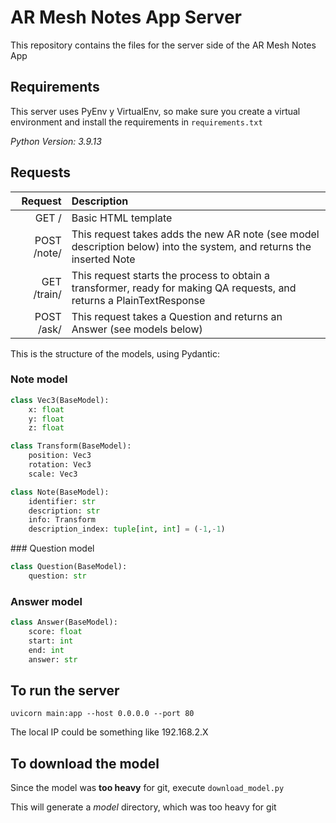 # AR Mesh Notes App Server
This repository contains the files for the server side of the AR Mesh Notes App

## Requirements
This server uses PyEnv y VirtualEnv, so make sure you create a virtual environment and install the requirements in `requirements.txt`

*Python Version: 3.9.13*

## Requests

| Request     | Description |
| ----------: | :---------- |
| GET /       | Basic HTML template
| POST /note/ | This request takes adds the new AR note (see model description below) into the system, and returns the inserted Note |
| GET /train/ | This request starts the process to obtain a transformer, ready for making QA requests, and returns a PlainTextResponse |
| POST /ask/  | This request takes a Question and returns an Answer (see models below) |


This is the structure of the models, using Pydantic:

### Note model

```python
class Vec3(BaseModel):
    x: float
    y: float
    z: float

class Transform(BaseModel):
    position: Vec3
    rotation: Vec3
    scale: Vec3

class Note(BaseModel):
    identifier: str
    description: str
    info: Transform
    description_index: tuple[int, int] = (-1,-1)
```

### Question model

```python
class Question(BaseModel):
    question: str
```

### Answer model

```python
class Answer(BaseModel):
    score: float
    start: int
    end: int
    answer: str
```

## To run the server
`uvicorn main:app --host 0.0.0.0 --port 80`

The local IP could be something like 192.168.2.X

## To download the model
Since the model was **too heavy** for git, execute `download_model.py`

This will generate a *model* directory, which was too heavy for git